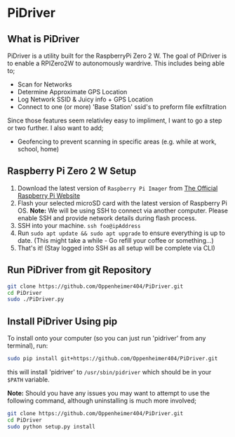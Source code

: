# PiDriver

What is PiDriver
----------------
PiDriver is a utility built for the RaspberryPi Zero 2 W. The goal of PiDriver is to enable a RPIZero2W to autonomously wardrive. This includes being able to;

- Scan for Networks
- Determine Approximate GPS Location
- Log Network SSID & Juicy info + GPS Location
- Connect to one (or more) 'Base Station' ssid's to preform file exfiltration

Since those features seem relativley easy to impliment, I want to go a step or two further. I also want to add;

- Geofencing to prevent scanning in specific areas (e.g. while at work, school, home)

Raspberry Pi Zero 2 W Setup
---------------------------
1. Download the latest version of `Raspberry Pi Imager` from [The Official Raspberry Pi Website](https://www.raspberrypi.com/software/)
2. Flash your selected microSD card with the latest version of Raspberry Pi OS.
**Note:** We will be using SSH to connect via another computer. Please enable SSH and provide network details during flash process.
3. SSH into your machine. `ssh foo@ipAddress`
4. Run `sudo apt update && sudo apt upgrade` to ensure everything is up to date. (This might take a while - Go refill your coffee or something...)
5. That's it! (Stay logged into SSH as all setup will be complete via CLI)

Run PiDriver from git Repository
--------------------------------
```bash
git clone https://github.com/Oppenheimer404/PiDriver.git
cd PiDriver
sudo ./PiDriver.py
```

Install PiDriver Using pip
--------------------------
To install onto your computer (so you can just run 'pidriver' from any terminal), run:

```bash
sudo pip install git+https://github.com/Oppenheimer404/PiDriver.git
```

this will install 'pidriver' to `/usr/sbin/pidriver` which should be in your `$PATH` variable.

**Note:** Should you have any issues you may want to attempt to use the following command, although uninstalling is much more involved;

```bash
git clone https://github.com/Oppenheimer404/PiDriver.git
cd PiDriver
sudo python setup.py install 
```